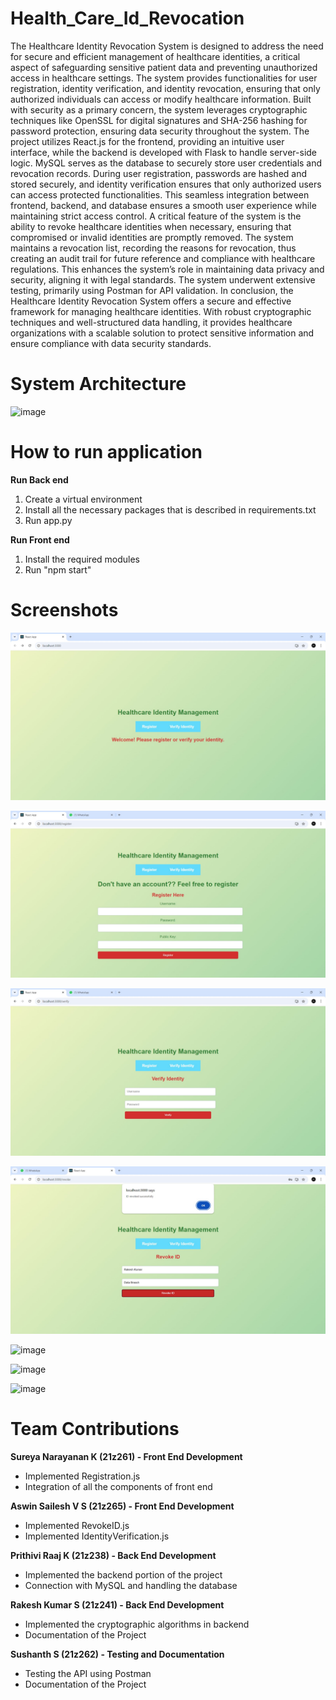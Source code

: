 # Health_Care_Id_Revocation

The Healthcare Identity Revocation System is designed to address the need for secure and efficient management of healthcare identities, a critical aspect of safeguarding sensitive patient data and preventing unauthorized access in healthcare settings. The system provides functionalities for user registration, identity verification, and identity revocation, ensuring that only authorized individuals can access or modify healthcare information. Built with security as a primary concern, the system leverages cryptographic techniques like OpenSSL for digital signatures and SHA-256 hashing for password protection, ensuring data security throughout the system.
The project utilizes React.js for the frontend, providing an intuitive user interface, while the backend is developed with Flask to handle server-side logic. MySQL serves as the database to securely store user credentials and revocation records. During user registration, passwords are hashed and stored securely, and identity verification ensures that only authorized users can access protected functionalities. This seamless integration between frontend, backend, and database ensures a smooth user experience while maintaining strict access control.
A critical feature of the system is the ability to revoke healthcare identities when necessary, ensuring that compromised or invalid identities are promptly removed. The system maintains a revocation list, recording the reasons for revocation, thus creating an audit trail for future reference and compliance with healthcare regulations. This enhances the system’s role in maintaining data privacy and security, aligning it with legal standards. The system underwent extensive testing, primarily using Postman for API validation. 
In conclusion, the Healthcare Identity Revocation System offers a secure and effective framework for managing healthcare identities. With robust cryptographic techniques and well-structured data handling, it provides healthcare organizations with a scalable solution to protect sensitive information and ensure compliance with data security standards.

# System Architecture

![image](https://github.com/user-attachments/assets/3c450950-c76e-487c-8408-d57455ae4f80)


# How to run application

**Run Back end**

1. Create a virtual environment
2. Install all the necessary packages that is described in requirements.txt
3. Run app.py

**Run Front end**

1. Install the required modules
2. Run "npm start"

# Screenshots

![alt text](image-1.png)

![alt text](image-2.png)

![alt text](image-3.png)

![alt text](image-4.png)

![image](https://github.com/user-attachments/assets/77a1bfd1-3f6a-4011-80ec-177075cb0244)

![image](https://github.com/user-attachments/assets/06ae3ab9-337c-4e28-ace2-09929e9d8a68)

![image](https://github.com/user-attachments/assets/505e756f-3c2f-4e41-95d6-14bda7dd64f6)




# Team Contributions

**Sureya Narayanan K (21z261) - Front End Development**
 - Implemented Registration.js
 - Integration of all the components of front end

**Aswin Sailesh V S (21z265) - Front End Development**
 - Implemented RevokeID.js
 - Implemented IdentityVerification.js

**Prithivi Raaj K (21z238) - Back End Development**
 - Implemented the backend portion of the project
 - Connection with MySQL and handling the database

**Rakesh Kumar S (21z241) - Back End Development**
 - Implemented the cryptographic algorithms in backend 
 - Documentation of the Project

**Sushanth S (21z262) - Testing and Documentation**
 - Testing the API using Postman
 - Documentation of the Project
